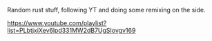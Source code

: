 Random rust stuff, following YT and doing some remixing on the side.

https://www.youtube.com/playlist?list=PLbtjxiXev6lpd331MW2dB7UgSIovgv169
